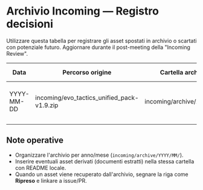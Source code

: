 # Archivio Incoming — Registro decisioni

Utilizzare questa tabella per registrare gli asset spostati in archivio o scartati con potenziale futuro. Aggiornare durante il post-meeting della "Incoming Review".

| Data | Percorso origine | Cartella archivio | Motivazione | Spunti/Follow-up | Owner |
| --- | --- | --- | --- | --- | --- |
| YYYY-MM-DD | incoming/evo_tactics_unified_pack-v1.9.zip | incoming/archive/2024/05/ | Sostituito da v1.9.8 ma contiene hook interessanti | Riprendere parametri stamina per DLC survival | Narrative |
| | | | | | |

## Note operative
- Organizzare l'archivio per anno/mese (`incoming/archive/YYYY/MM/`).
- Inserire eventuali asset derivati (documenti estratti) nella stessa cartella con README locale.
- Quando un asset viene recuperato dall'archivio, segnare la riga come **Ripreso** e linkare a issue/PR.
